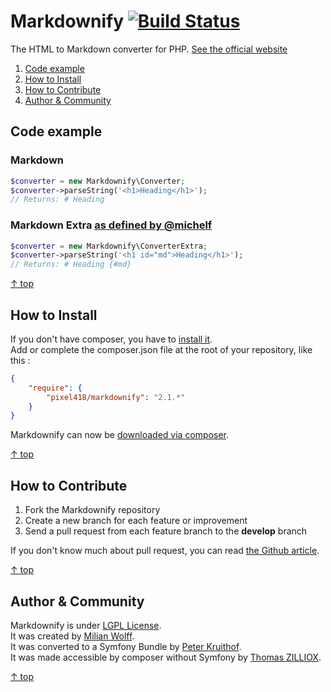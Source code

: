 Markdownify [![Build Status](https://travis-ci.org/Pixel418/Markdownify.png?branch=master)](https://travis-ci.org/Pixel418/Markdownify)
===================

The HTML to Markdown converter for PHP. [See the official website](http://milianw.de/projects/markdownify/)

1. [Code example](#code-example)
2. [How to Install](#how-to-install)
3. [How to Contribute](#how-to-contribute)
4. [Author & Community](#author--community)

Code example
--------

### Markdown

```php
$converter = new Markdownify\Converter;
$converter->parseString('<h1>Heading</h1>');
// Returns: # Heading
```

### Markdown Extra [as defined by @michelf](http://michelf.ca/projects/php-markdown/extra/)

```php
$converter = new Markdownify\ConverterExtra;
$converter->parseString('<h1 id="md">Heading</h1>');
// Returns: # Heading {#md}
```

[&uarr; top](#readme)



How to Install
--------

If you don't have composer, you have to [install it](http://getcomposer.org/doc/01-basic-usage.md#installation).<br>
Add or complete the composer.json file at the root of your repository, like this :

```json
{
    "require": {
        "pixel418/markdownify": "2.1.*"
    }
}
```

Markdownify can now be [downloaded via composer](http://getcomposer.org/doc/01-basic-usage.md#installing-dependencies).

[&uarr; top](#readme)



How to Contribute
--------

1. Fork the Markdownify repository
2. Create a new branch for each feature or improvement
3. Send a pull request from each feature branch to the **develop** branch

If you don't know much about pull request, you can read [the Github article](https://help.github.com/articles/using-pull-requests).

[&uarr; top](#readme)



Author & Community
--------

Markdownify is under [LGPL License](http://opensource.org/licenses/LGPL-2.1).<br>
It was created by [Milian Wolff](http://milianw.de).<br>
It was converted to a Symfony Bundle by [Peter Kruithof](https://github.com/pkruithof).<br>
It was made accessible by composer without Symfony by [Thomas ZILLIOX](http://tzi.fr).

[&uarr; top](#readme)